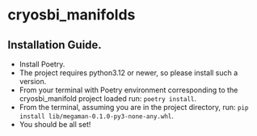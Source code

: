 # cryosbi_manifolds

## Installation Guide.

- Install Poetry.
- The project requires python3.12 or newer, so please install such a version.
- From your terminal with Poetry environment corresponding to the cryosbi_manifold project loaded run: `poetry install`.
- From the terminal, assuming you are in the project directory, run: `pip install lib/megaman-0.1.0-py3-none-any.whl`.
- You should be all set!